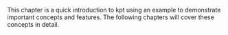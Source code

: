 This chapter is a quick introduction to kpt using an example to demonstrate important concepts and
features. The following chapters will cover these concepts in detail.
